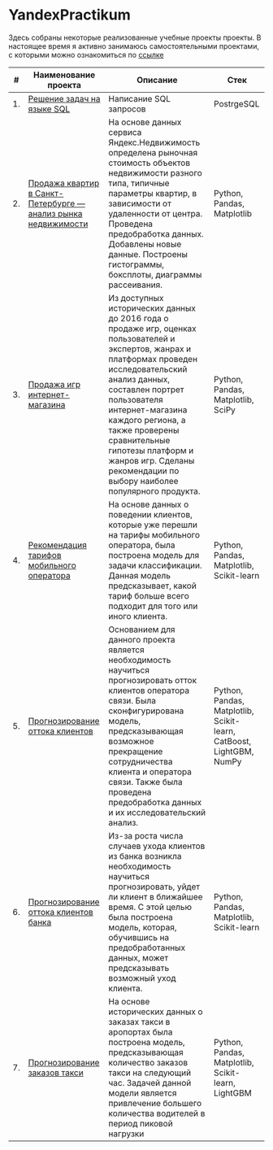 # YandexPractikum

Здесь собраны некоторые реализованные учебные проекты проекты. В настоящее время я активно занимаюсь самостоятельными проектами, с которыми можно ознакомиться по [ссылке](https://github.com/Andrey-Mukoseev/PetProjects)

| #    | Наименование проекта                | Описание                                                     | Стек                                                         |
| ---- | ------------------------------------------------------------ | ------------------------------------------------------------ | ------------------------------------------------------------ |
| 1.   | [Решение задач на языке SQL](https://github.com/Andrey-Mukoseev/YandexPracticum/tree/main/SQL) | Написание SQL запросов| PostrgeSQL|
| 2.   | [Продажа квартир в Санкт-Петербурге — анализ рынка недвижимости](https://github.com/Andrey-Mukoseev/YandexPracticum/tree/main/Apartaments%20in%20Saint-Petersbusg) | На основе данных сервиса Яндекс.Недвижимость определена рыночная стоимость объектов недвижимости разного типа, типичные параметры квартир, в зависимости от удаленности от центра. Проведена предобработка данных. Добавлены новые данные. Построены гистограммы, боксплоты, диаграммы рассеивания. | Python, Pandas, Matplotlib       |
| 3.   | [Продажа игр интернет-магазина](https://github.com/Andrey-Mukoseev/YandexPracticum/tree/main/Online%20store%20of%20games) | Из доступных исторических данных до 2016 года о продаже игр, оценках пользователей и экспертов, жанрах и платформах проведен исследовательский анализ данных, составлен портрет пользователя интернет-магазина каждого региона, а также проверены сравнительные гипотезы платформ и жанров игр. Сделаны рекомендации по выбору наиболее популярного продукта. | Python, Pandas, Matplotlib, SciPy       |
| 4.   | [Рекомендация тарифов мобильного оператора](https://github.com/Andrey-Mukoseev/YandexPracticum/tree/main/Tariff%20recomendation) | На основе данных о поведении клиентов, которые уже перешли на тарифы мобильного оператора, была построена модель для задачи классификации. Данная модель предсказывает, какой тариф больше всего подходит для того или иного клиента. | Python, Pandas, Matplotlib, Scikit-learn       |
| 5.   | [Прогнозирование оттока клиентов](https://github.com/Andrey-Mukoseev/YandexPracticum/tree/main/Telecom) | Основанием для данного проекта является необходимость научиться прогнозировать отток клиентов оператора связи. Была сконфигурирована модель, предсказывающая возможное прекращение сотрудничества клиента и оператора связи. Также была проведена предобработка данных и их исследовательский анализ. | Python, Pandas, Matplotlib, Scikit-learn, CatBoost, LightGBM, NumPy       |
| 6.   | [Прогнозирование оттока клиентов банка](https://github.com/Andrey-Mukoseev/YandexPracticum/tree/main/Bank%20clients) | Из-за роста числа случаев ухода клиентов из банка возникла необходимость научиться прогнозировать, уйдет ли клиент в ближайшее время. С этой целью была построена модель, которая, обучившись на предобработанных данных, может предсказывать возможный уход клиента.   | Python, Pandas, Matplotlib, Scikit-learn |
| 7.   | [Прогнозирование заказов такси](https://github.com/Andrey-Mukoseev/YandexPracticum/blob/main/Taxi/Taxi.ipynb) | На основе исторических данных о заказах такси в аропортах была построена модель, предсказывающая количество заказов такси на следующий час. Задачей данной модели является привлечение большего количества водителей в период пиковой нагрузки| Python, Pandas, Matplotlib, Scikit-learn, LightGBM|

